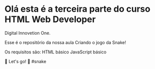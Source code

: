 # Olá esta é a terceira parte do curso HTML Web Developer
Digital Innovetion One.

Esse é o repositório da nossa aula Criando o jogo da Snake!

Os requisitos são:
HTML básico
JavaScript básico

🚀 Let's go! 🚀 #snake
